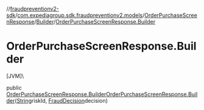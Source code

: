 //[fraudpreventionv2-sdk](../../../../index.md)/[com.expediagroup.sdk.fraudpreventionv2.models](../../index.md)/[OrderPurchaseScreenResponse](../index.md)/[Builder](index.md)/[OrderPurchaseScreenResponse.Builder](-order-purchase-screen-response.-builder.md)

# OrderPurchaseScreenResponse.Builder

[JVM]\

public [OrderPurchaseScreenResponse.Builder](index.md)[OrderPurchaseScreenResponse.Builder](-order-purchase-screen-response.-builder.md)([String](https://docs.oracle.com/javase/8/docs/api/java/lang/String.html)riskId, [FraudDecision](../../-fraud-decision/index.md)decision)
